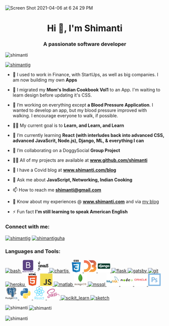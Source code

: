 <img width="32" alt="Screen Shot 2021-04-06 at 6 24 29 PM" src="https://user-images.githubusercontent.com/676501/113797061-6597a600-9705-11eb-9435-75907ce1ea1c.png">
<h1 align="center">Hi 👋, I'm Shimanti</h1>
<h3 align="center">A passionate software developer </h3>

<p align="left"> <img src="https://komarev.com/ghpvc/?username=shimanti&label=Profile%20views&color=0e75b6&style=flat" alt="shimanti" /> </p>

<p align="left"> <a href="https://twitter.com/shimantig" target="blank"><img src="https://img.shields.io/twitter/follow/shimantig?logo=twitter&style=for-the-badge" alt="shimantig" /></a> </p>

- 🌱 I used to work in Finance, with StartUps, as well as big companies. I am now building my own **Apps**

- 🤝 I migrated my **Mom's Indian Cookbook Vol1** to an App.  I'm waiting to learn design before updating it's CSS.

- 🔭 I’m working on everything except **a Blood Pressure Application**. I wanted to develop an app, but my blood pressure improved with walking. I encourage everyone to walk, if possible.

- 👨‍💻 My current goal is to **Learn, and Learn, and Learn**

- 🌱 I’m currently learning **React (with interludes back into advanced CSS, advanced JavaScrit, Node.js), Django, ML, & everything I can**

- 👯 I’m collaborating on a DoggySocial **Group Project**



- 👨‍💻 All of my projects are available at **www.github.com/shimanti**

- 📝 I have a Covid blog at **www.shimanti.com/blog**

- 💬 Ask me about **JavaScript, Networking, Indian Cooking**

- 📫 How to reach me **shimanti@gmail.com**

- 📄 Know about my experiences @ **www.shimanti.com** and via <a href="https://hashnode.com/post/my-path-to-software-engineering-ckv2i6ugx0grlp5s1h3hd7dfw">my blog</a>

- ⚡ Fun fact **I'm still learning to speak American English**

<h3 align="left">Connect with me:</h3>
<p align="left">
<a href="https://twitter.com/shimantig" target="blank"><img align="center" src="https://cdn.jsdelivr.net/npm/simple-icons@3.0.1/icons/twitter.svg" alt="shimantig" height="30" width="40" /></a>
<a href="https://linkedin.com/in/shimantiguha" target="blank"><img align="center" src="https://cdn.jsdelivr.net/npm/simple-icons@3.0.1/icons/linkedin.svg" alt="shimantiguha" height="30" width="40" /></a>


<h3 align="left">Languages and Tools:</h3>
<p align="left"> <a href="https://www.gnu.org/software/bash/" target="_blank"> <img src="https://www.vectorlogo.zone/logos/gnu_bash/gnu_bash-icon.svg" alt="bash" width="40" height="40"/> </a> <a href="https://getbootstrap.com" target="_blank"> <img src="https://raw.githubusercontent.com/devicons/devicon/master/icons/bootstrap/bootstrap-plain-wordmark.svg" alt="bootstrap" width="40" height="40"/> </a> <a href="https://canvasjs.com" target="_blank"> <img src="https://raw.githubusercontent.com/Hardik0307/Hardik0307/master/assets/canvasjs-charts.svg" alt="canvasjs" width="40" height="40"/> </a> <a href="https://www.chartjs.org" target="_blank"> <img src="https://www.chartjs.org/media/logo-title.svg" alt="chartjs" width="40" height="40"/> </a> <a href="https://www.w3schools.com/css/" target="_blank"> <img src="https://raw.githubusercontent.com/devicons/devicon/master/icons/css3/css3-original-wordmark.svg" alt="css3" width="40" height="40"/> </a> <a href="https://d3js.org/" target="_blank"> <img src="https://raw.githubusercontent.com/devicons/devicon/master/icons/d3js/d3js-original.svg" alt="d3js" width="40" height="40"/> </a> <a href="https://www.djangoproject.com/" target="_blank"> <img src="https://raw.githubusercontent.com/devicons/devicon/master/icons/django/django-original.svg" alt="django" width="40" height="40"/> </a> <a href="https://flask.palletsprojects.com/" target="_blank"> <img src="https://www.vectorlogo.zone/logos/pocoo_flask/pocoo_flask-icon.svg" alt="flask" width="40" height="40"/> </a> <a href="https://www.gatsbyjs.com/" target="_blank"> <img src="https://www.vectorlogo.zone/logos/gatsbyjs/gatsbyjs-icon.svg" alt="gatsby" width="40" height="40"/> </a> <a href="https://git-scm.com/" target="_blank"> <img src="https://www.vectorlogo.zone/logos/git-scm/git-scm-icon.svg" alt="git" width="40" height="40"/> </a> <a href="https://heroku.com" target="_blank"> <img src="https://www.vectorlogo.zone/logos/heroku/heroku-icon.svg" alt="heroku" width="40" height="40"/> </a> <a href="https://www.w3.org/html/" target="_blank"> <img src="https://raw.githubusercontent.com/devicons/devicon/master/icons/html5/html5-original-wordmark.svg" alt="html5" width="40" height="40"/> </a> <a href="https://developer.mozilla.org/en-US/docs/Web/JavaScript" target="_blank"> <img src="https://raw.githubusercontent.com/devicons/devicon/master/icons/javascript/javascript-original.svg" alt="javascript" width="40" height="40"/> </a> <a href="https://www.mathworks.com/" target="_blank"> <img src="https://raw.githubusercontent.com/simple-icons/simple-icons/master/icons/mathworks.svg" alt="matlab" width="40" height="40"/> </a> <a href="https://www.mongodb.com/" target="_blank"> <img src="https://raw.githubusercontent.com/devicons/devicon/master/icons/mongodb/mongodb-original-wordmark.svg" alt="mongodb" width="40" height="40"/> </a> <a href="https://www.microsoft.com/en-us/sql-server" target="_blank"> <img src="https://cdn.worldvectorlogo.com/logos/microsoft-sql-server.svg" alt="mssql" width="40" height="40"/> </a> <a href="https://www.mysql.com/" target="_blank"> <img src="https://raw.githubusercontent.com/devicons/devicon/master/icons/mysql/mysql-original-wordmark.svg" alt="mysql" width="40" height="40"/> </a> <a href="https://nodejs.org" target="_blank"> <img src="https://raw.githubusercontent.com/devicons/devicon/master/icons/nodejs/nodejs-original-wordmark.svg" alt="nodejs" width="40" height="40"/> </a> <a href="https://www.oracle.com/" target="_blank"> <img src="https://raw.githubusercontent.com/devicons/devicon/master/icons/oracle/oracle-original.svg" alt="oracle" width="40" height="40"/> </a> <a href="https://www.photoshop.com/en" target="_blank"> <img src="https://raw.githubusercontent.com/devicons/devicon/master/icons/photoshop/photoshop-line.svg" alt="photoshop" width="40" height="40"/> </a> <a href="https://www.postgresql.org" target="_blank"> <img src="https://raw.githubusercontent.com/devicons/devicon/master/icons/postgresql/postgresql-original-wordmark.svg" alt="postgresql" width="40" height="40"/> </a> <a href="https://www.python.org" target="_blank"> <img src="https://raw.githubusercontent.com/devicons/devicon/master/icons/python/python-original.svg" alt="python" width="40" height="40"/> </a> <a href="https://reactjs.org/" target="_blank"> <img src="https://raw.githubusercontent.com/devicons/devicon/master/icons/react/react-original-wordmark.svg" alt="react" width="40" height="40"/> </a> <a href="https://sass-lang.com" target="_blank"> <img src="https://raw.githubusercontent.com/devicons/devicon/master/icons/sass/sass-original.svg" alt="sass" width="40" height="40"/> </a> <a href="https://scikit-learn.org/" target="_blank"> <img src="https://upload.wikimedia.org/wikipedia/commons/0/05/Scikit_learn_logo_small.svg" alt="scikit_learn" width="40" height="40"/> </a> <a href="https://www.sketch.com/" target="_blank"> <img src="https://www.vectorlogo.zone/logos/sketchapp/sketchapp-icon.svg" alt="sketch" width="40" height="40"/> </a> </p>

<p><img align="left" src="https://github-readme-stats.vercel.app/api/top-langs?username=shimanti&show_icons=true&locale=en&layout=compact" alt="shimanti" /></p>

<p>&nbsp;<img align="center" src="https://github-readme-stats.vercel.app/api?username=shimanti&show_icons=true&locale=en" alt="shimanti" /></p>

<p><img align="center" src="https://github-readme-streak-stats.herokuapp.com/?user=shimanti&" alt="shimanti" /></p>
